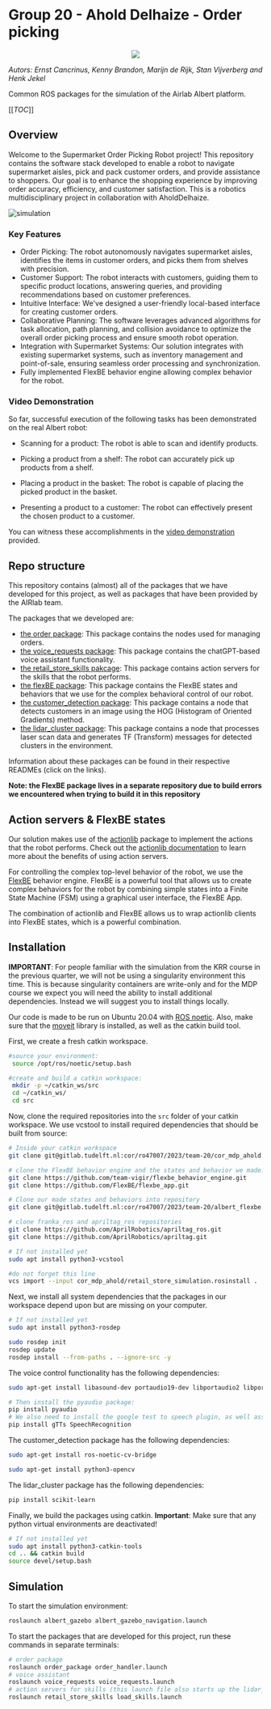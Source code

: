 # Group 20 - Ahold Delhaize - Order picking
<p style="text-align: center;">
<img src="https://img.shields.io/badge/ROS%20version-noetic-blue.svg"/>

*Autors: Ernst Cancrinus, Kenny Brandon, Marijn de Rijk, Stan Vijverberg and Henk Jekel*

Common ROS packages for the simulation of the Airlab Albert platform.

[[_TOC_]]
</p>



## Overview

Welcome to the Supermarket Order Picking Robot project! This repository contains the software stack developed to enable a robot to navigate supermarket aisles, pick and pack customer orders, and provide assistance to shoppers. Our goal is to enhance the shopping experience by improving order accuracy, efficiency, and customer satisfaction. This is a robotics multidisciplinary project in collaboration with AholdDelhaize.

![simulation](images/simulation.png)



### Key Features

- Order Picking: The robot autonomously navigates supermarket aisles, identifies the items in customer orders, and picks them from shelves with precision.
- Customer Support: The robot interacts with customers, guiding them to specific product locations, answering queries, and providing recommendations based on customer preferences.
- Intuitive Interface: We've designed a user-friendly local-based interface for creating customer orders.
- Collaborative Planning: The software leverages advanced algorithms for task allocation, path planning, and collision avoidance to optimize the overall order picking process and ensure smooth robot operation.
- Integration with Supermarket Systems: Our solution integrates with existing supermarket systems, such as inventory management and point-of-sale, ensuring seamless order processing and synchronization.
- Fully implemented FlexBE behavior engine allowing complex behavior for the robot. 

### Video Demonstration

So far, successful execution of the following tasks has been demonstrated on the real Albert robot:

- Scanning for a product: The robot is able to scan and identify products.

- Picking a product from a shelf: The robot can accurately pick up products from a shelf.

- Placing a product in the basket: The robot is capable of placing the picked product in the basket.

- Presenting a product to a customer: The robot can effectively present the chosen product to a customer.

You can witness these accomplishments in the [video demonstration](https://youtu.be/8ERzKw5EQ-4)
 provided. 

## Repo structure

This repository contains (almost) all of the packages that we have developed for this project, as well as packages that have been provided by the AIRlab team.


The packages that we developed are:
- [the order package](order_package): This package contains the nodes used for managing orders.
- [the voice_requests package](voice_requests): This package contains the chatGPT-based voice assistant functionality.
- [the retail_store_skills pakcage](retail_store_skills): This package contains action servers for the skills that the robot performs.
- [the flexBE package](https://gitlab.tudelft.nl/cor/ro47007/2023/team-20/albert_flexbe): This package contains the FlexBE states and behaviors that we use for the complex behavioral control of our robot.
- [the customer_detection package](customer_detection): This package contains a node that detects customers in an image using the HOG (Histogram of Oriented Gradients) method. 
- [the lidar_cluster package](lidar_cluster): This package contains a node that processes laser scan data and generates TF (Transform) messages for detected clusters in the environment. 

Information about these packages can be found in their respective READMEs (click on the links).

**Note: the FlexBE package lives in a separate repository due to build errors we encountered when trying to build it in this repository**

## Action servers & FlexBE states

Our solution makes use of the [actionlib](http://wiki.ros.org/actionlib) package to implement the actions that the robot performs.
Check out the [actionlib documentation](http://wiki.ros.org/actionlib) to learn more about the benefits of using action servers.

For controlling the complex top-level behavior of the robot, we use the [FlexBE](http://philserver.bplaced.net/fbe/index.php) behavior engine.
FlexBE is a powerful tool that allows us to create complex behaviors for the robot by combining simple states into a Finite State Machine (FSM) using a graphical user interface, the FlexBE App.

The combination of actionlib and FlexBE allows us to wrap actionlib clients into FlexBE states, which is a powerful combination.


## Installation

**IMPORTANT**: For people familiar with the simulation from the KRR course in the previous quarter, we will not be using a singularity environment this time. This is because singularity containers are write-only and for the MDP course we expect you will need the ability to install additional dependencies. Instead we will suggest you to install things locally.


Our code is made to be run on Ubuntu 20.04 with [ROS noetic](http://wiki.ros.org/noetic/Installation). Also, make sure that the [moveit](https://moveit.ros.org/install/) library is installed, as well as the catkin build tool.

First, we create a fresh catkin workspace.
```bash
#source your environment:
 source /opt/ros/noetic/setup.bash

#create and build a catkin workspace:
 mkdir -p ~/catkin_ws/src
 cd ~/catkin_ws/
 cd src
```

Now, clone the required repositories into the `src` folder of your catkin workspace.
We use vcstool to install required dependencies that should be built from source:
``` bash
# Inside your catkin workspace
git clone git@gitlab.tudelft.nl:cor/ro47007/2023/team-20/cor_mdp_ahold.git

# clone the FlexBE behavior engine and the states and behavior we made:
git clone https://github.com/team-vigir/flexbe_behavior_engine.git
git clone https://github.com/FlexBE/flexbe_app.git

# Clone our made states and behaviors into repository
git clone git@gitlab.tudelft.nl:cor/ro47007/2023/team-20/albert_flexbe.git flex_albert_behaviors

# clone franka_ros and apriltag_ros repositories
git clone https://github.com/AprilRobotics/apriltag_ros.git 
git clone https://github.com/AprilRobotics/apriltag.git 

# If not installed yet
sudo apt install python3-vcstool

#do not forget this line
vcs import --input cor_mdp_ahold/retail_store_simulation.rosinstall .
```

Next, we install all system dependencies that the packages in our workspace depend upon but are missing on your computer.

```bash
# If not installed yet
sudo apt install python3-rosdep

sudo rosdep init
rosdep update
rosdep install --from-paths . --ignore-src -y
```

The voice control functionality has the following dependencies:

```bash
sudo apt-get install libasound-dev portaudio19-dev libportaudio2 libportaudiocpp0

# Then install the pyaudio package:
pip install pyaudio
# We also need to install the google test to speech plugin, as well ass the speech recognition package:
pip install gTTs SpeechRecognition
```

The customer_detection package has the following dependencies:
```bash
sudo apt-get install ros-noetic-cv-bridge
```
```bash
sudo apt-get install python3-opencv
```
The lidar_cluster package has the following dependencies:
```bash
pip install scikit-learn
```

Finally, we build the packages using catkin.
**Important**: Make sure that any python virtual environments are deactivated!
```bash
# If not installed yet
sudo apt install python3-catkin-tools
cd .. && catkin build
source devel/setup.bash
```

## Simulation

To start the simulation environment:

```bash
roslaunch albert_gazebo albert_gazebo_navigation.launch
```

To start the packages that are developed for this project, run these commands in separate terminals:
```bash
# order package
roslaunch order_package order_handler.launch 
# voice assistant
roslaunch voice_requests voice_requests.launch 
# action servers for skills (this launch file also starts up the lidar_cluster and customer_detection nodes)
roslaunch retail_store_skills load_skills.launch 
```






